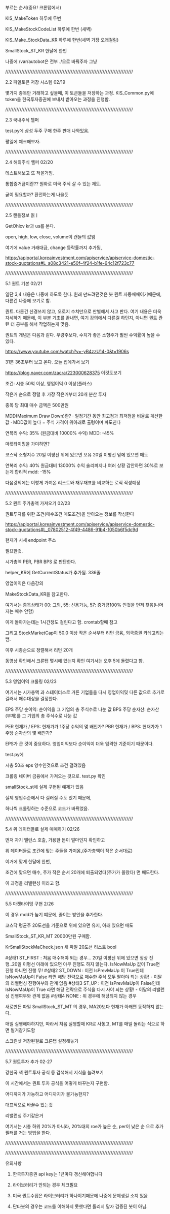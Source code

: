 부르는 순서(중요! 크론탭에서)

KIS_MakeToken 하루에 두번

KIS_MakeStockCodeList 하루에 한번 (새벽)

KIS_Make_StockData_KR 하루에 한번(새벽 가장 오래걸림)

SmallStock_ST_KR 한달에 한번

나중에 /var/autobot은 전부 ./으로 바꿔주자 그냥

////////////////////////////////////////////////////////////////////////////////

2.2 파일토큰 저장 시스템 02/19

몇가지 종목만 거래하고 싶을때, 이 토큰들을 저장하는 과정.
KIS_Common.py에 token을 한국투자증권에 보내서 받아오는 과정을 진행함.

////////////////////////////////////////////////////////////////////////////////

2.3 국내주식 헬퍼

test.py에 삼성 두주 구매 한주 판매 나와있음.

평일에 체크해보자.

////////////////////////////////////////////////////////////////////////////////

2.4 해외주식 헬퍼 02/20

테스트해보고 또 적을거임.

통합증거금이란?? 원화로 미국 주식 살 수 있는 제도.

굳이 필요할까? 환전하는게 나을듯

////////////////////////////////////////////////////////////////////////////////

2.5 캔들정보 읽ㅣ

GetOhlcv kr과 us를 본다.

open, high, low, close, volume이 캔들의 값임

여기에 value 거래대금, change 등락률까지 추가됨,

https://apiportal.koreainvestment.com/apiservice/apiservice-domestic-stock-quotations#L_a08c3421-e50f-4f24-b1fe-64c12f723c77

////////////////////////////////////////////////////////////////////////////////

5.1 퀀트 기본 02/21

일단 3,4 내용은 나중에 하도록 한다.
원래 만드려던것은 봇 퀀트 자동매매이기때문에, 다른건 나중에 보기로 함.

퀀트. 다른건 신경쓰지 않고, 오로지 수치만으로 판별해서 사고 판다.
여기 내용은 더욱 자세하기 때문에, 이 부분 기초를 끝내면, 여기 강의에서 다른걸 하던지, 아니면 퀀트 관련 더 공부를 해서 작업하는게 맞음.

퀀트의 개념은 다음과 같다.
우량주보다, 수치가 좋은 소형주가 훨씬 수익률이 높을 수 있다.

https://www.youtube.com/watch?v=-yB4zzU14-0&t=1906s

31분 36초부터 보고 온다. 오늘 집에가서 보기

https://blog.naver.com/zacra/223000628375 이것도보기

조건: 시총 50억 이상, 영업이익 0 이상(플러스)

작은거 순으로 정렬 후
가장 작은거부터 20개 분산 투자

종목 당 최대 매수 금액은 500만원

MDD(Maximum Draw Down)란? · 일정기간 동안 최고점과 최저점을 비율로 계산한 값 · MDD값이 높다 = 주식 가격이 위아래로 출렁이며 파도친다

연복리 수익: 35% (원금대비 10000% 수익)
MDD: -45%

마켓타이밍을 가미하면?

코스닥 소형지수 20일 이평선 위에 있으면 보유
20일 이평선 밑에 있으면 매도

연복리 수익: 40% 원금대비 13000% 수익 술리피지나 여러 상황 감안하면 30%로 보는게 합리적
mdd: -15%

다음강의에는 이렇게 가져온 리스트와 재무재표를 비교하는 로직 작성예정

////////////////////////////////////////////////////////////////////////////////

5.2 퀀트 주가총액 가져오기 02/23

퀀트투자를 위한 조건(매수조건 매도조건)을 받아오는 정보를 작성한다

https://apiportal.koreainvestment.com/apiservice/apiservice-domestic-stock-quotations#L_07802512-4f49-4486-91b4-1050b6f5dc9d

현재가 시세 endpoint 주소

필요한것.

시가총액
PER, PBR BPS 로 판단한다.

helper_KR에 GetCurrentStatus가 추가됨. 336줄

영업이익은 다음강의

MakeStockData_KR을 참고한다.

여기서는 종목상태가 00: 그외, 55: 신용가능, 57: 증거금100% 인것을 먼저 찾음(나머지는 매수 안함)

이게 돌아가는데는 1시간정도 걸린다고 함. crontab할때 참고

그리고 StockMarketCap이 50.0 이상 작은 순서부터 리턴
금융, 외국증권 카테고리는 뺌.

이후 시총순으로 정렬해서 리턴 20개

동영상 확인해서 크론탭 몇시에 있는지 확인 여기서는 오후 5에 돌렸다고 함.

////////////////////////////////////////////////////////////////////////////////

5.3 영업이익 크롤링 02/23

여기서는 시가총액 과 스테이터스로 거른 기업들을 다시 영업이익및 다른 값으로 추가로 걸러서 매수대상을 결정한다.

EPS 주당 순이익: 순이익을 그 기업의 총 주식수로 나눈 값
BPS 주당 순자산: 순자산(부채)를 그 기업의 총 주식수로 나눈 값

PER 현재가 / EPS: 현재가가 1주당 수익의 몇 배인가?
PBR 현재가 / BPS: 현재가가 1주당 순자산의 몇 배인가?

EPS가 큰 것이 중요하다.
영업이익보다 순이익이 더욱 엄격한 기준이기 때문이다.

test.py에

시총 50조 eps 양수인것으로 조건 걸려있음

크롤링 네이버 금융에서 가져오는 것으로. test.py 확인

smallStock_st에 실제 구현된 예제가 있음

실제 영업수준에서 다 걸러질 수도 있기 때문에,

하나씩 크롤링하는 수준으로 코드가 바뀌었음.

////////////////////////////////////////////////////////////////////////////////

5.4 위 데이터들로 실제 매매하기 02/26

먼저 자기 밸런스 호출, 가용한 돈이 얼마인지 확인하고

위 데이터들로 조건에 맞는 주들을 가져옴,(주가총액이 작은 순서대로)

이거에 맞게 한달에 한번,

조건에 맞으면 매수, 주가 작은 순서 20개에 퇴출되었다(주가가 올랐다) 면 매도한다.

이 과정을 리밸런싱 이라고 함.

////////////////////////////////////////////////////////////////////////////////

5.5 마켓타이밍 구현 2/26

이 경우 mdd가 높기 떄문에, 줄이는 방안을 추가한다.

코스닥 평균주 20도선을 기준으로 위에 있으면 유지, 아래 있으면 매도

SmallStock_ST_KR_MT 20000만원 구매함.

KrSmallStockMaCheck.json 새 파일 20도선 리스트 bool

#상태1 ST_FIRST : 처음 매수해야 되는 경우... 20일 이평선 위에 있으면 정상 진행..20일 이평선 아래에 있으면 아무 진행도 하지 않는다. IsNowMaUp 값이 True면 진행 아니면 진행 무! #상태2 ST_DOWN : 이전 IsPrevMaUp 이 True인데 IsNowMaUp이 False 라면 해당 전략으로 매수한 주식 모두 팔아야 되는 상황! - 이달의 리밸런싱 진행여부와 관계 없음 #상태3 ST_UP : 이전 IsPrevMaUp이 False인데 IsNowMaUp이 True 라면 해당 전략으로 주식을 다시 사야 되는 상황! - 이달의 리밸런싱 진행여부와 관계 없음 #상태4 NONE : 위 경우에 해당되지 않는 경우

새로만든 파일 SmallStock_ST_MT
의 경우, MA20보다 현재가 아래면 동작하지 않는다.

매일 실행해야하지만, 따라서 처음 실행할때 KR로 사놓고, MT를 매일 돌리는 식으로 하면 될거같기도함

스크린샷 저장된걸로 크론탭 설정해놓기

////////////////////////////////////////////////////////////////////////////////

5.7 퀀트투자 추가 02-27

강한국 책
퀀트투자 공식 등 검색해서 지식을 늘려보기

이 시간에서는 퀀트 투자 공식을 어떻게 바꾸는지 구현함.

어디까지가 가능하고 어디까지가 불가능한지?

대표적으로 바꿀수 있는것

리밸런싱 주기같은거

여기서는 시총 하위 20%가  아니라, 20%대의 roe가 높은 순, per이 낮은 순
으로 추가 필터를 거는 방법을 한다.



////////////////////////////////////////////////////////////////////////////////


////////////////////////////////////////////////////////////////////////////////

유의사항

1. 한국투자증권 api key는 1년마다 갱신해야합니다

2. 라이브러리가 안되는 경우 체크필요

3. 미국 퀀트수집은 라이브러리가 하나이기때문에 나중에 문제생길 소지 있음

4. 단타봇의 경우는 코드를 이해하지 못햇다면 돌리지 말자 검증된 봇이 아님.



